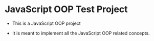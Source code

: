# JavaScript OOP Test Project

- This is a JavaScript OOP project 

- It is meant to implement all the JavaScript OOP related concepts.